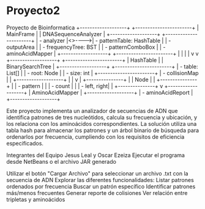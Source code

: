 # Proyecto2
Proyecto de Bioinformatica
+-------------------+       +-----------------------+
|    MainFrame      |       | DNASequenceAnalyzer   |
+-------------------+       +-----------------------+
| - analyzer        |<>---->| - patternTable: HashTable |
| - outputArea      |       | - frequencyTree: BST  |
| - patternComboBox |       | - aminoAcidMapper     |
+-------------------+       +-----------------------+
        |                           |
        |                           |
        v                           v
+-------------------+       +-----------------------+
|    HashTable      |       | BinarySearchTree      |
+-------------------+       +-----------------------+
| - table: List[]   |       | - root: Node          |
| - size: int       |       +-----------------------+
| - collisionMap    |                   |
+-------------------+                   |
        |                               v
        |                       +---------------+
        |                       |     Node      |
        |                       +---------------+
        |                       | - pattern     |
        |                       | - count      |
        |                       | - left, right|
        |                       +---------------+
        v
+-------------------+
|  AminoAcidMapper  |
+-------------------+
| - aminoAcidReport |
+-------------------+

Este proyecto implementa un analizador de secuencias de ADN que identifica patrones de tres nucleótidos, calcula su frecuencia y ubicación, y los relaciona con los aminoácidos correspondientes. La solución utiliza una tabla hash para almacenar los patrones y un árbol binario de búsqueda para ordenarlos por frecuencia, cumpliendo con los requisitos de eficiencia especificados.

Integrantes del Equipo Jesus Leal y Oscar Ezeiza
Ejecutar el programa desde NetBeans o el archivo JAR generado

Utilizar el botón "Cargar Archivo" para seleccionar un archivo .txt con la secuencia de ADN
Explorar las diferentes funcionalidades:
Listar patrones ordenados por frecuencia
Buscar un patrón específico
Identificar patrones más/menos frecuentes
Generar reporte de colisiones
Ver relación entre tripletas y aminoácidos
